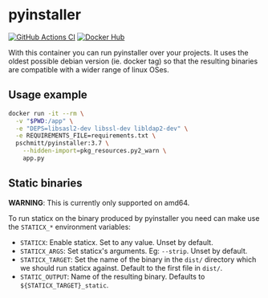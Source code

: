 # pyinstaller

[![GitHub Actions CI](https://github.com/pschmitt/docker-pyinstaller/workflows/GitHub%20Actions%20CI/badge.svg)](https://github.com/pschmitt/docker-pyinstaller/actions?query=workflow%3A%22GitHub+Actions+CI%22)
[![Docker Hub](https://img.shields.io/docker/pulls/pschmitt/pyinstaller)](https://hub.docker.com/r/pschmitt/pyinstaller)

With this container you can run pyinstaller over your projects. It uses the oldest possible debian version (ie. docker tag) so that the resulting binaries are compatible with a wider range of linux OSes.

## Usage example

```bash
docker run -it --rm \
  -v "$PWD:/app" \
  -e "DEPS=libsasl2-dev libssl-dev libldap2-dev" \
  -e REQUIREMENTS_FILE=requirements.txt \
  pschmitt/pyinstaller:3.7 \
    --hidden-import=pkg_resources.py2_warn \
    app.py
```

## Static binaries

**WARNING**: This is currently only supported on amd64.

To run staticx on the binary produced by pyinstaller you need can make use the `STATICX_*` environment variables:

- `STATICX`: Enable staticx. Set to any value. Unset by default.
- `STATICX_ARGS`: Set staticx's arguments. Eg: `--strip`. Unset by default.
- `STATICX_TARGET`: Set the name of the binary in the `dist/` directory which we should run staticx against. Default to the first file in `dist/`.
- `STATIC_OUTPUT`: Name of the resulting binary. Defaults to `${STATICX_TARGET}_static`.
